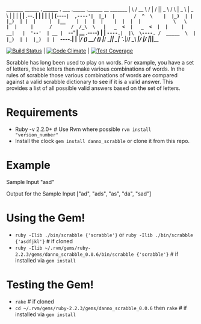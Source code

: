    _______        ______               _______.  ______ .______           ___      .______   .______    __       _______ 
  |       \      /  __  \             /       | /      ||   _  \         /   \     |   _  \  |   _  \  |  |     |   ____|
  |  .--.  |    |  |  |  |           |   (----`|  ,----'|  |_)  |       /  ^  \    |  |_)  | |  |_)  | |  |     |  |__   
  |  |  |  |    |  |  |  |            \   \    |  |     |      /       /  /_\  \   |   _  <  |   _  <  |  |     |   __|  
  |  '--'  | __ |  `--'  |  __    .----)   |   |  `----.|  |\  \----. /  _____  \  |  |_)  | |  |_)  | |  `----.|  |____ 
  |_______/ (__) \______/  (__)   |_______/     \______|| _| `._____|/__/     \__\ |______/  |______/  |_______||______


[![Build Status](https://travis-ci.org/Incredible0n3/scrabble.svg?branch=master)](https://travis-ci.org/Incredible0n3/scrabble)  |  [![Code Climate](https://codeclimate.com/github/Incredible0n3/scrabble/badges/gpa.svg)](https://codeclimate.com/github/Incredible0n3/scrabble)  |  [![Test Coverage](https://codeclimate.com/github/Incredible0n3/scrabble/badges/coverage.svg)](https://codeclimate.com/github/Incredible0n3/scrabble/coverage)

Scrabble has long been used to play on words. For example, you have a set of letters, these letters then make various
combinations of words. In the rules of scrabble those various combinations of words are compared against a valid scrabble
dictionary to see if it is a valid answer. This provides a list of all possible valid answers based on the set of letters.

# Requirements

  * Ruby -v 2.2.0+ # Use Rvm where possible `rvm install "version_number"`
  * Install the clock `gem install danno_scrabble` or clone it from this repo.

# Example

  Sample Input
  "asd"

  Output for the Sample Input
  ["ad", "ads", "as", "da", "sad"]

# Using the Gem!

  * `ruby -Ilib ./bin/scrabble {'scrabble'}` or `ruby -Ilib ./bin/scrabble {'asdfjkl'}` # if cloned
  * `ruby -Ilib ~/.rvm/gems/ruby-2.2.3/gems/danno_scrabble_0.0.6/bin/scrabble {'scrabble'}` # if installed via `gem install`

# Testing the Gem!

  * `rake` # if cloned
  * `cd ~/.rvm/gems/ruby-2.2.3/gems/danno_scrabble_0.0.6` then `rake` # if installed via `gem install`
